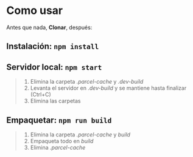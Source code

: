 # Como usar

Antes que nada, **Clonar**, después:

## Instalación: **`npm install`**

## Servidor local: **`npm start`**

> 1. Elimina la carpeta *.parcel-cache* y *.dev-build*
> 2. Levanta el servidor en *.dev-build* y se mantiene hasta finalizar (Ctrl+C)
> 3. Elimina las carpetas

## Empaquetar: **`npm run build`**

> 1. Elimina la carpeta *.parcel-cache* y *build*
> 2. Empaqueta todo en *build*
> 3. Elimina *.parcel-cache*